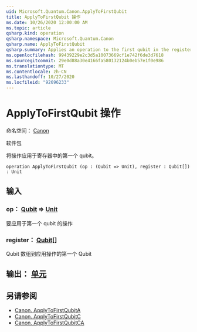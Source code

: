 ```yaml
---
uid: Microsoft.Quantum.Canon.ApplyToFirstQubit
title: ApplyToFirstQubit 操作
ms.date: 10/26/2020 12:00:00 AM
ms.topic: article
qsharp.kind: operation
qsharp.namespace: Microsoft.Quantum.Canon
qsharp.name: ApplyToFirstQubit
qsharp.summary: Applies an operation to the first qubit in the register.
ms.openlocfilehash: 99439229e2c3d5a10073669cf1e742f6de3d7618
ms.sourcegitcommit: 29e0d88a30e4166fa580132124b0eb57e1f0e986
ms.translationtype: MT
ms.contentlocale: zh-CN
ms.lasthandoff: 10/27/2020
ms.locfileid: "92696233"
---
```

# <a name="applytofirstqubit-operation"></a>ApplyToFirstQubit 操作

命名空间： [Canon](xref:Microsoft.Quantum.Canon)

软件包 [](https://nuget.org/packages/)


将操作应用于寄存器中的第一个 qubit。

```qsharp
operation ApplyToFirstQubit (op : (Qubit => Unit), register : Qubit[]) : Unit
```


## <a name="input"></a>输入

### <a name="op--qubit--unit"></a>op： [Qubit](xref:microsoft.quantum.lang-ref.qubit) => [Unit](xref:microsoft.quantum.lang-ref.unit) 

要应用于第一个 qubit 的操作


### <a name="register--qubit"></a>register： [Qubit](xref:microsoft.quantum.lang-ref.qubit)[]

Qubit 数组到应用操作的第一个 Qubit



## <a name="output--unit"></a>输出： [单元](xref:microsoft.quantum.lang-ref.unit)



## <a name="see-also"></a>另请参阅

- [Canon. ApplyToFirstQubitA](xref:Microsoft.Quantum.Canon.ApplyToFirstQubitA)
- [Canon. ApplyToFirstQubitC](xref:Microsoft.Quantum.Canon.ApplyToFirstQubitC)
- [Canon. ApplyToFirstQubitCA](xref:Microsoft.Quantum.Canon.ApplyToFirstQubitCA)